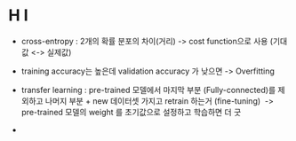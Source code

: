 # H I

- cross-entropy : 2개의 확률 분포의 차이(거리) -> cost function으로 사용 (기대값 <-> 실제값)

- training accuracy는 높은데 validation accuracy 가 낮으면 -> Overfitting

- transfer learning : pre-trained 모델에서 마지막 부분 (Fully-connected)를 제외하고 나머지 부분 + new 데이터셋 가지고 retrain 하는거 (fine-tuning)
  -> pre-trained 모델의 weight 를 초기값으로 설정하고 학습하면 더 굿
  
-

